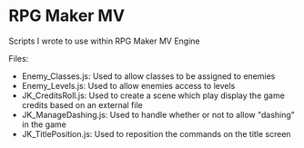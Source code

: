 # RPG Maker MV

Scripts I wrote to use within RPG Maker MV Engine

Files:
- Enemy_Classes.js: Used to allow classes to be assigned to enemies
- Enemy_Levels.js: Used to allow enemies access to levels 
- JK_CreditsRoll.js: Used to create a scene which play display the game credits based on an external file
- JK_ManageDashing.js: Used to handle whether or not to allow "dashing" in the game
- JK_TitlePosition.js: Used to reposition the commands on the title screen
